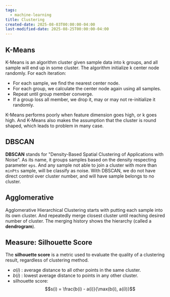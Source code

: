 ```yaml
---
tags:
  - machine-learning
title: Clustering
created-date: 2025-08-03T00:00:00-04:00
last-modified-date: 2025-08-25T00:00:00-04:00
---
```


## K-Means

K-Means is an algorithm cluster given sample data into k groups, and all sample will end up in some cluster. The algorithm initialize k center node randomly. For each iteration:

- For each sample, we find the nearest center node.
- For each group, we calculate the center node again using all samples.
- Repeat until group member converge.
- If a group loss all member, we drop it, may or may not re-initialize it randomly.

K-Means performs poorly when feature dimension goes high, or k goes high. And K-Means also makes the assumption that the cluster is round shaped, which leads to problem in many case.

## DBSCAN

**DBSCAN** stands for "Density-Based Spatial Clustering of Applications with Noise". As its name, it groups samples based on the density respecting parameter `eps`. And any sample not able to join a cluster with more than `minPts` sample, will be classify as noise. With DBSCAN, we do not have direct control over cluster number, and will have sample belongs to no cluster.

## Agglomerative

Agglomerative Hierarchical Clustering starts with putting each sample into its own cluster. And repeatedly merge closest cluster until reaching desired number of cluster. The merging history shows the hierarchy (called a **dendrogram**).

## Measure: Silhouette Score

The **silhouette score** is a metric used to evaluate the quality of a clustering result, regardless of clustering method.

- $a(i)$ : average distance to all other points in the same cluster.
- $b(i)$ : lowest average distance to points in any other cluster.
- silhouette score: $$s(i) = \frac{b(i) - a(i)}{\max(b(i), a(i))}$$